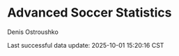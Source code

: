 # Advanced Soccer Statistics
Denis Ostroushko

<!-- gfm -->

Last successful data update: 2025-10-01 15:20:16 CST
